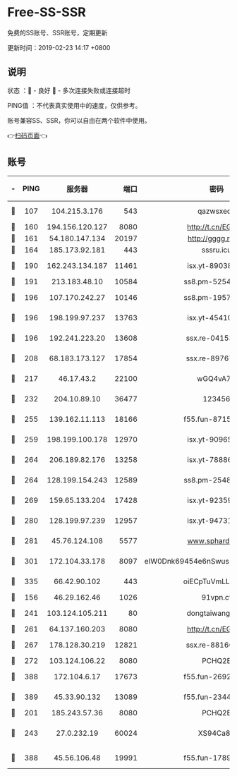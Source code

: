 # Free-SS-SSR

免费的SS账号、SSR账号，定期更新

更新时间：2019-02-23 14:17 +0800

## 说明

状态     ：🙂 - 良好 🙁 - 多次连接失败或连接超时

PING值   ：不代表真实使用中的速度，仅供参考。

账号兼容SS、SSR，你可以自由在两个软件中使用。

👉[扫码页面](https://liesauer.github.io/free-ss-ssr.github.io/)👈

## 账号

|-|PING|服务器|端口|密码|加密方式|区域|
|:----:|:----:|:-----:|-----:|:----:|:----:|:----:|
|🙂|107|104.215.3.176|543|qazwsxedc|aes-256-gcm|JP|
|🙂|160|194.156.120.127|8080|http://t.cn/EGJIyrl|rc4-md5|RU|
|🙂|161|54.180.147.134|20197|http://gggg.rocks|chacha20|KR|
|🙂|164|185.173.92.181|443|sssru.icu|rc4-md5|RU|
|🙂|190|162.243.134.187|11461|isx.yt-89038787|aes-256-cfb|US|
|🙂|191|213.183.48.10|10584|ss8.pm-52546050|rc4-md5|RU|
|🙂|196|107.170.242.27|10146|ss8.pm-19577834|aes-256-cfb|US|
|🙂|196|198.199.97.237|13763|isx.yt-45410727|aes-256-cfb|US|
|🙂|196|192.241.223.20|13608|ssx.re-04153947|aes-256-cfb|US|
|🙂|208|68.183.173.127|17854|ssx.re-89767953|aes-256-cfb|US|
|🙂|217|46.17.43.2|22100|wGQ4vA7D|aes-256-gcm|RU|
|🙂|232|204.10.89.10|36477|123456|aes-256-cfb|US|
|🙂|255|139.162.11.113|18166|f55.fun-87155784|aes-256-cfb|SG|
|🙂|259|198.199.100.178|12970|isx.yt-90965243|aes-256-cfb|US|
|🙂|264|206.189.82.176|13258|isx.yt-78886970|aes-256-cfb|SG|
|🙂|264|128.199.154.243|12589|ss8.pm-25483788|aes-256-cfb|SG|
|🙂|269|159.65.133.204|17428|isx.yt-92359106|aes-256-cfb|SG|
|🙂|280|128.199.97.239|12957|isx.yt-94731774|aes-256-cfb|SG|
|🙂|281|45.76.124.108|5577|www.sphard.com|aes-256-cfb|AU|
|🙂|301|172.104.33.178|8097|eIW0Dnk69454e6nSwuspv9DmS201tQ0D|aes-256-cfb|SG|
|🙂|335|66.42.90.102|443|oiECpTuVmLLxk4Ts|aes-256-cfb|US|
|🙂|156|46.29.162.46|1026|91vpn.cf|rc4-md5|RU|
|🙂|241|103.124.105.211|80|dongtaiwang.com|aes-256-cfb|US|
|🙂|261|64.137.160.203|8080|http://t.cn/EGJIyrl|rc4-md5|CA|
|🙂|267|178.128.30.219|12821|ssx.re-88166677|aes-256-cfb|SG|
|🙂|272|103.124.106.22|8080|PCHQ2E|rc4-md5|US|
|🙂|388|172.104.6.17|17673|f55.fun-26926013|aes-256-cfb|US|
|🙂|389|45.33.90.132|13089|f55.fun-23448160|aes-256-cfb|US|
|🙁|201|185.243.57.36|8080|PCHQ2E|rc4-md5|US|
|🙁|243|27.0.232.19|60024|XS94Ca8K|xchacha20-ietf-poly1305|HK|
|🙁|388|45.56.106.48|19991|f55.fun-17890118|aes-256-cfb|US|
